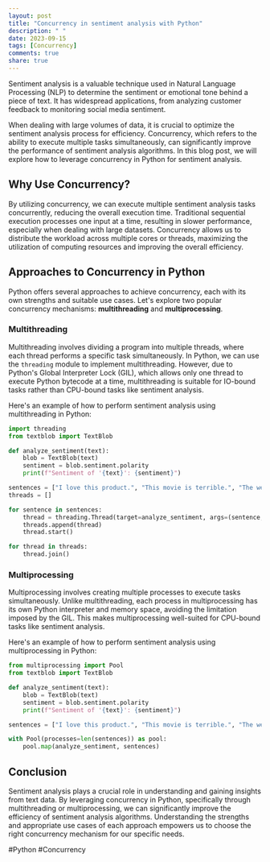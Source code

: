```yaml
---
layout: post
title: "Concurrency in sentiment analysis with Python"
description: " "
date: 2023-09-15
tags: [Concurrency]
comments: true
share: true
---
```


Sentiment analysis is a valuable technique used in Natural Language Processing (NLP) to determine the sentiment or emotional tone behind a piece of text. It has widespread applications, from analyzing customer feedback to monitoring social media sentiment.

When dealing with large volumes of data, it is crucial to optimize the sentiment analysis process for efficiency. Concurrency, which refers to the ability to execute multiple tasks simultaneously, can significantly improve the performance of sentiment analysis algorithms. In this blog post, we will explore how to leverage concurrency in Python for sentiment analysis.

## Why Use Concurrency?

By utilizing concurrency, we can execute multiple sentiment analysis tasks concurrently, reducing the overall execution time. Traditional sequential execution processes one input at a time, resulting in slower performance, especially when dealing with large datasets. Concurrency allows us to distribute the workload across multiple cores or threads, maximizing the utilization of computing resources and improving the overall efficiency.

## Approaches to Concurrency in Python

Python offers several approaches to achieve concurrency, each with its own strengths and suitable use cases. Let's explore two popular concurrency mechanisms: **multithreading** and **multiprocessing**.

### Multithreading

Multithreading involves dividing a program into multiple threads, where each thread performs a specific task simultaneously. In Python, we can use the `threading` module to implement multithreading. However, due to Python's Global Interpreter Lock (GIL), which allows only one thread to execute Python bytecode at a time, multithreading is suitable for IO-bound tasks rather than CPU-bound tasks like sentiment analysis.

Here's an example of how to perform sentiment analysis using multithreading in Python:

```python
import threading
from textblob import TextBlob

def analyze_sentiment(text):
    blob = TextBlob(text)
    sentiment = blob.sentiment.polarity
    print(f"Sentiment of '{text}': {sentiment}")

sentences = ["I love this product.", "This movie is terrible.", "The weather is beautiful."]
threads = []

for sentence in sentences:
    thread = threading.Thread(target=analyze_sentiment, args=(sentence,))
    threads.append(thread)
    thread.start()

for thread in threads:
    thread.join()
```

### Multiprocessing

Multiprocessing involves creating multiple processes to execute tasks simultaneously. Unlike multithreading, each process in multiprocessing has its own Python interpreter and memory space, avoiding the limitation imposed by the GIL. This makes multiprocessing well-suited for CPU-bound tasks like sentiment analysis.

Here's an example of how to perform sentiment analysis using multiprocessing in Python:

```python
from multiprocessing import Pool
from textblob import TextBlob

def analyze_sentiment(text):
    blob = TextBlob(text)
    sentiment = blob.sentiment.polarity
    print(f"Sentiment of '{text}': {sentiment}")

sentences = ["I love this product.", "This movie is terrible.", "The weather is beautiful."]

with Pool(processes=len(sentences)) as pool:
    pool.map(analyze_sentiment, sentences)
```

## Conclusion

Sentiment analysis plays a crucial role in understanding and gaining insights from text data. By leveraging concurrency in Python, specifically through multithreading or multiprocessing, we can significantly improve the efficiency of sentiment analysis algorithms. Understanding the strengths and appropriate use cases of each approach empowers us to choose the right concurrency mechanism for our specific needs.

#Python #Concurrency